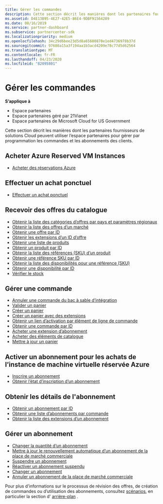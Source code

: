 ```yaml
---
title: Gérer les commandes
description: Cette section décrit les manières dont les partenaires fournisseurs de solutions Cloud peuvent utiliser l’espace partenaires pour gérer par programmation les commandes et les abonnements des clients.
ms.assetid: D4E13B95-4E27-42E5-86E4-9DBF91564209
ms.date: 08/16/2019
ms.service: partner-dashboard
ms.subservice: partnercenter-sdk
ms.localizationpriority: medium
ms.openlocfilehash: 34c29d6bee23d5d8a65600870e1ed4736978b37d
ms.sourcegitcommit: 97608a15a3f194aa1b3acd4209e78c77d5d62564
ms.translationtype: MT
ms.contentlocale: fr-FR
ms.lasthandoff: 04/23/2020
ms.locfileid: "82095801"
---
```

# <a name="manage-orders"></a>Gérer les commandes

**S’applique à**

- Espace partenaires
- Espace partenaires géré par 21Vianet
- Espace partenaires de Microsoft Cloud for US Government

Cette section décrit les manières dont les partenaires fournisseurs de solutions Cloud peuvent utiliser l’espace partenaires pour gérer par programmation les commandes et les abonnements des clients.

## <a name="purchase-azure-reserved-vm-instances"></a>Acheter Azure Reserved VM Instances

- [Acheter des réservations Azure](purchase-azure-reservations.md)

## <a name="make-a-one-time-purchase"></a>Effectuer un achat ponctuel

- [Effectuer un achat ponctuel](make-a-one-time-purchase.md)

## <a name="get-offers-from-the-catalog"></a>Recevoir des offres du catalogue

- [Obtenir la liste des catégories d’offres par pays et paramètres régionaux](get-a-list-of-offer-categories-by-country-and-locale.md)
- [Obtenir la liste des offres d’un marché](get-a-list-of-offers-for-a-market.md)
- [Obtenir une offre par ID](get-an-offer-by-id.md)
- [Obtenir les extensions d’un ID d’offre](get-addon-offers-by-offer-id.md)
- [Obtenir une liste de produits](get-a-list-of-products.md)
- [Obtenir un produit par ID](get-a-product-by-id.md)
- [Obtenir la liste des références (SKU) d’un produit](get-a-list-of-skus-for-a-product.md)
- [Obtenir une référence SKU par ID](get-a-sku-by-id.md)
- [Obtenir la liste des disponibilités pour une référence (SKU)](get-a-list-of-availabilities-for-a-sku.md)
- [Obtenir une disponibilité par ID](get-an-availability-by-id.md)
- [Vérifier le stock](check-inventory.md)

## <a name="manage-an-order"></a>Gérer une commande

- [Annuler une commande du bac à sable d’intégration](cancel-an-order-from-the-integration-sandbox.md)
- [Valider un panier](checkout-a-cart.md)
- [Créer un panier](create-a-cart.md)
- [Créer un panier avec des extensions](create-a-cart-with-add-ons.md)
- [Obtenir un lien d’activation par élément de ligne de commande](get-activation-link-by-order-line-item.md)
- [Obtenir une commande par ID](get-an-order-by-id.md)
- [Acheter une extension d’abonnement](purchase-an-add-on-to-a-subscription.md)
- [Acheter des éléments de catalogue](purchase-catalog-items.md)
- [Mettre à jour un panier](update-a-cart.md)

## <a name="enable-a-subscription-for-azure-reserved-vm-instance-purchases"></a>Activer un abonnement pour les achats de l’instance de machine virtuelle réservée Azure

- [Inscrire un abonnement](register-a-subscription.md)
- [Obtenir l’état d’inscription d’un abonnement](get-subscription-registration-status.md)

## <a name="get-subscription-details"></a>Obtenir les détails de l'abonnement

- [Obtenir un abonnement par ID](get-a-subscription-by-id.md)
- [Obtenir une liste d’abonnements par commande](get-a-list-of-subscriptions-by-order.md)
- [Obtenir la liste des extensions d’un abonnement](get-a-list-of-add-ons-for-a-subscription.md)

## <a name="manage-a-subscription"></a>Gérer un abonnement

- [Changer la quantité d’un abonnement](change-the-quantity-of-a-subscription.md)
- [Mettre à jour le renouvellement automatique d’un abonnement de la place de marché commerciale](update-autorenew-for-an-azure-marketplace-subscription.md)
- [Suspendre un abonnement](suspend-a-subscription.md)
- [Réactiver un abonnement suspendu](reactivate-a-suspended-a-subscription.md)
- [Changer un abonnement](transition-a-subscription.md)
- [Annuler un abonnement de la place de marché commerciale](cancel-an-azure-marketplace-subscription.md)

Pour plus d’informations sur le processus de révision des offres, de création de commandes ou d’utilisation des abonnements, consultez [scénarios](scenarios.md), en particulier la section d' [arrière-plan](scenarios.md#background) .
